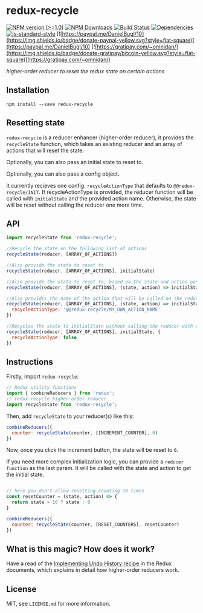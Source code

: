 # redux-recycle

[![NPM version (>=1.0)](https://img.shields.io/npm/v/redux-recycle.svg?style=flat-square)](https://www.npmjs.com/package/redux-recycle) [![NPM Downloads](https://img.shields.io/npm/dm/redux-recycle.svg?style=flat-square)](https://www.npmjs.com/package/redux-recycle) [![Build Status](https://img.shields.io/travis/omnidan/redux-recycle/master.svg?style=flat-square)](https://travis-ci.org/omnidan/redux-recycle) [![Dependencies](https://img.shields.io/david/omnidan/redux-recycle.svg?style=flat-square)](https://david-dm.org/omnidan/redux-recycle) [![js-standard-style](https://img.shields.io/badge/code%20style-standard-brightgreen.svg?style=flat-square)](http://standardjs.com/) [![https://paypal.me/DanielBugl/10](https://img.shields.io/badge/donate-paypal-yellow.svg?style=flat-square)](https://paypal.me/DanielBugl/10) [![https://gratipay.com/~omnidan/](https://img.shields.io/badge/donate-gratipay/bitcoin-yellow.svg?style=flat-square)](https://gratipay.com/~omnidan/)

_higher-order reducer to reset the redux state on certain actions_


## Installation

```
npm install --save redux-recycle
```

## Resetting state

`redux-recycle` is a reducer enhancer (higher-order reducer), it provides the
`recycleState` function, which takes an existing reducer and an array of
actions that will reset the state.

Optionally, you can also pass an initial
state to reset to.

Optionally, you can also pass a config object.

It currently recieves one config: `recycleActionType` that defaults to `@@redux-recycle/INIT`.
If recycleActionType is provided, the reducer function will be called with `initialState` and the provided action name.
Otherwise, the state will be reset without calling the reducer one more time. 

## API

```js
import recycleState from 'redux-recycle';

//Recycle the state on the following list of actions
recycleState(reducer, [ARRAY_OF_ACTIONS])

//Also provide the state to reset to
recycleState(reducer, [ARRAY_OF_ACTIONS], initialState)

//Also provide the state to reset to, based on the state and action passed
recycleState(reducer, [ARRAY_OF_ACTIONS], (state, action) => initialState)

//Also provides the name of the action that will be called on the reducer when recycling it
recycleState(reducer, [ARRAY_OF_ACTIONS], (state, action) => initialState, {
  recycleActionType: '@@redux-recycle/MY_OWN_ACTION_NAME'
})

//Recycles the state to initialState without calling the reducer with any action
recycleState(reducer, [ARRAY_OF_ACTIONS], initialState, {
  recycleActionType: false
})
```

## Instructions

Firstly, import `redux-recycle`:

```js
// Redux utility functions
import { combineReducers } from 'redux';
// redux-recycle higher-order reducer
import recycleState from 'redux-recycle';
```

Then, add `recycleState` to your reducer(s) like this:

```js
combineReducers({
  counter: recycleState(counter, [INCREMENT_COUNTER], 0)
})
```

Now, once you click the increment button, the state will be reset to `0`.

If you need more complex initialization logic, you can provide a `reducer function` as the last param. It will be called with the state and action to get the initial state.

```js

// here you don't allow resetting counting 10 times
const resetCounter = (state, action) => {
  return state > 10 ? state : 0
}

combineReducers({
  counter: recycleState(counter, [RESET_COUNTERS], resetCounter)
})
```

## What is this magic? How does it work?

Have a read of the [Implementing Undo History recipe](https://rackt.github.io/redux/docs/recipes/ImplementingUndoHistory.html)
in the Redux documents, which explains in detail how higher-order reducers work.


## License

MIT, see `LICENSE.md` for more information.
